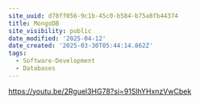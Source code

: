 ```yaml
---
site_uuid: d78ff056-9c1b-45c0-b584-b75a8fb44374
title: MongoDB
site_visibility: public
date_modified: '2025-04-12'
date_created: '2025-03-30T05:44:14.862Z'
tags:
  - Software-Development
  - Databases
---
```












https://youtu.be/2Rguel3HG78?si=91SlhYHxnzVwCbek